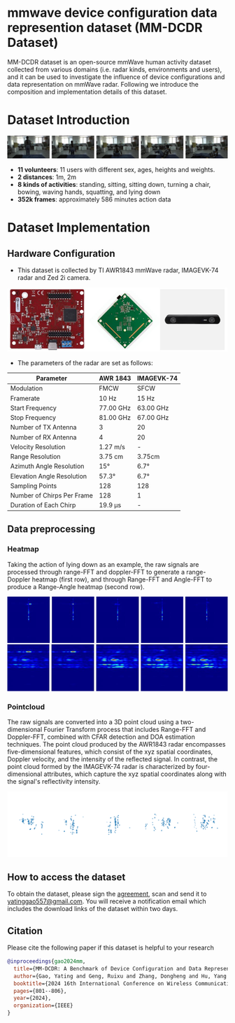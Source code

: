 # mmwave device configuration data represention dataset (MM-DCDR Dataset)

MM-DCDR dataset is an open-source mmWave human activity dataset collected from various domains (i.e. radar kinds, environments and users), and it can be used to investigate the influence of device configurations and data
representation on mmWave radar. Following we introduce the composition and implementation details of this dataset.

# Dataset Introduction

![Action of Liedownup](/figure/liedown_camera.jpg)

- **11 volunteers**: 11 users with different sex, ages, heights and weights.
- **2 distances**: 1m, 2m
- **8 kinds of activities**: standing, sitting, sitting down, turning a chair, bowing, waving hands, squatting, and lying down
- **352k frames**: approximately 586 minutes action data


# Dataset Implementation

## Hardware Configuration

- This dataset is collected by TI AWR1843 mmWave radar, IMAGEVK-74 radar and Zed 2i camera.

![Devices](/figure/devices.jpg)

- The parameters of the radar are set as follows:

| Parameter | AWR 1843 | IMAGEVK-74 |
|----------|----------|----------|
| Modulation | FMCW |SFCW |
| Framerate | 10 Hz | 15 Hz |
| Start Frequency | 77.00 GHz | 63.00 GHz |
| Stop Frequency | 81.00 GHz | 67.00 GHz |
| Number of TX Antenna | 3 | 20 |
| Number of RX Antenna | 4 | 20 |
| Velocity Resolution | 1.27 m/s | - |
| Range Resolution | 3.75 cm | 3.75cm |
| Azimuth Angle Resolution | 15° | 6.7° |
| Elevation Angle Resolution | 57.3° | 6.7° |
| Sampling Points | 128 | 128 |
| Number of Chirps Per Frame | 128 | 1 |
| Duration of Each Chirp | 19.9 μs | - |

## Data preprocessing

### Heatmap

Taking the action of lying down as an example, the raw signals are processed through range-FFT and doppler-FFT to generate a range-Doppler heatmap (first row), and through Range-FFT and Angle-FFT to produce a Range-Angle heatmap (second row).

![rdfft_heatmap](/figure/rdfft_heatmap.jpg)
![rafft_heatmap](/figure/rafft_heatmap.jpg)

### Pointcloud
The raw signals are converted into a 3D point cloud using a two-dimensional Fourier Transform process that includes Range-FFT and Doppler-FFT, combined with CFAR detection and DOA estimation techniques. The point cloud produced by the AWR1843 radar encompasses five-dimensional features, which consist of the xyz spatial coordinates, Doppler velocity, and the intensity of the reflected signal. In contrast, the point cloud formed by the IMAGEVK-74 radar is characterized by four-dimensional attributes, which capture the xyz spatial coordinates along with the signal's reflectivity intensity.

![pcd sequence](/figure/lie_visualization_pcd.svg)

## How to access the dataset

To obtain the dataset, please sign the [agreement](/agreement.pdf), scan and send it to yatinggao557@gmail.com. You will receive a notification email which includes the download links of the dataset within two days.


## Citation

Please cite the following paper if this dataset is helpful to your research

```bibtex
@inproceedings{gao2024mm,
  title={MM-DCDR: A Benchmark of Device Configuration and Data Representation for mmWave-Based Human Sensing},
  author={Gao, Yating and Geng, Ruixu and Zhang, Dongheng and Hu, Yang and Lin, Hui and Chen, Yan},
  booktitle={2024 16th International Conference on Wireless Communications and Signal Processing (WCSP)},
  pages={801--806},
  year={2024},
  organization={IEEE}
}
```


